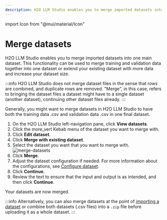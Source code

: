 ```yaml
---
description: H2O LLM Studio enables you to merge imported datasets into one main dataset. This functionality can be used to merge training and validation data together into one dataset or extend your existing dataset with more data and increase your dataset size. 
---
```


import Icon from "@mui/material/Icon"

# Merge datasets

H2O LLM Studio enables you to merge imported datasets into one main dataset. This functionality can be used to merge training and validation data together into one dataset or extend your existing dataset with more data and increase your dataset size. 

:::info
H2O LLM Studio does not merge dataset files in the sense that rows are combined, and duplicate rows are removed. "Merge", in this case, refers to bringing the dataset files a dataset might have to a single dataset (another dataset), continuing other dataset files already.
:::

Generally, you might want to merge datasets in H2O LLM Studio to have both the training data .csv and validation data .csv in one final dataset. 

1. On the H2O LLM Studio left-navigation pane, click **View datasets**.  
2. Click the <Icon>more_vert</Icon> Kebab menu of the dataset you want to merge with. 
3. Click **Edit dataset**. 
4. Click **Merge with existing dataset**.
5. Select the dataset you want that you want to merge with. 
    ![merge-datasets](merge-datasets.png)
6. Click **Merge**.
7. Adjust the dataset configuration if needed. For more information about the configurations, see [Configure dataset](./import-dataset#configure-dataset). 
8. Click **Continue**.
9. Review the text to ensure that the input and output is as intended, and then click **Continue**.

Your datasets are now merged. 

:::info
Alternatively, you can also merge datasets at the point of [importing a dataset](./import-dataset) or combine both datasets (.csv files) into a `.zip` file before uploading it as a whole dataset. 
:::



